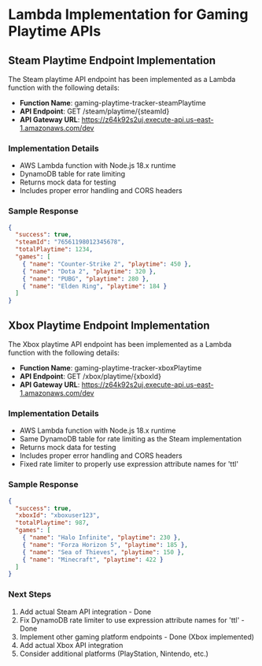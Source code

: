 # Lambda Implementation for Gaming Playtime APIs

## Steam Playtime Endpoint Implementation

The Steam playtime API endpoint has been implemented as a Lambda function with the following details:

- **Function Name**: gaming-playtime-tracker-steamPlaytime
- **API Endpoint**: GET /steam/playtime/{steamId}
- **API Gateway URL**: https://z64k92s2uj.execute-api.us-east-1.amazonaws.com/dev

### Implementation Details
- AWS Lambda function with Node.js 18.x runtime
- DynamoDB table for rate limiting
- Returns mock data for testing
- Includes proper error handling and CORS headers

### Sample Response
```json
{
  "success": true,
  "steamId": "76561198012345678",
  "totalPlaytime": 1234,
  "games": [
    { "name": "Counter-Strike 2", "playtime": 450 },
    { "name": "Dota 2", "playtime": 320 },
    { "name": "PUBG", "playtime": 280 },
    { "name": "Elden Ring", "playtime": 184 }
  ]
}
```

## Xbox Playtime Endpoint Implementation

The Xbox playtime API endpoint has been implemented as a Lambda function with the following details:

- **Function Name**: gaming-playtime-tracker-xboxPlaytime
- **API Endpoint**: GET /xbox/playtime/{xboxId}
- **API Gateway URL**: https://z64k92s2uj.execute-api.us-east-1.amazonaws.com/dev

### Implementation Details
- AWS Lambda function with Node.js 18.x runtime
- Same DynamoDB table for rate limiting as the Steam implementation
- Returns mock data for testing
- Includes proper error handling and CORS headers
- Fixed rate limiter to properly use expression attribute names for 'ttl'

### Sample Response
```json
{
  "success": true,
  "xboxId": "xboxuser123",
  "totalPlaytime": 987,
  "games": [
    { "name": "Halo Infinite", "playtime": 230 },
    { "name": "Forza Horizon 5", "playtime": 185 },
    { "name": "Sea of Thieves", "playtime": 150 },
    { "name": "Minecraft", "playtime": 422 }
  ]
}
```

### Next Steps
1. Add actual Steam API integration - Done
2. Fix DynamoDB rate limiter to use expression attribute names for 'ttl' - Done
3. Implement other gaming platform endpoints - Done (Xbox implemented)
4. Add actual Xbox API integration
5. Consider additional platforms (PlayStation, Nintendo, etc.) 